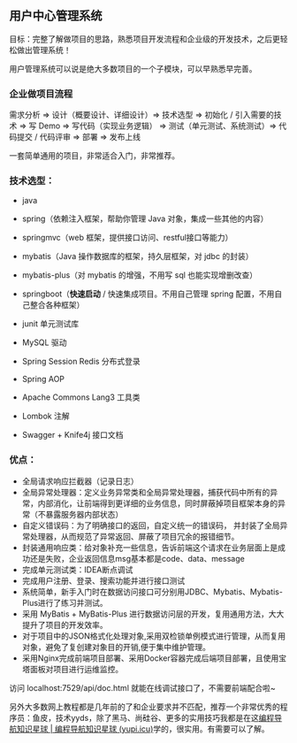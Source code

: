 ## 用户中心管理系统

目标：完整了解做项目的思路，熟悉项目开发流程和企业级的开发技术，之后更轻松做出管理系统！

用户管理系统可以说是绝大多数项目的一个子模块，可以早熟悉早完善。



### 企业做项目流程

需求分析 => 设计（概要设计、详细设计）=> 技术选型 => 初始化 / 引入需要的技术 => 写 Demo => 写代码（实现业务逻辑） => 测试（单元测试、系统测试）=> 代码提交 / 代码评审 => 部署 => 发布上线

一套简单通用的项目，非常适合入门，非常推荐。

### 技术选型：

- java
- spring（依赖注入框架，帮助你管理 Java 对象，集成一些其他的内容）
- springmvc（web 框架，提供接口访问、restful接口等能力）
- mybatis（Java 操作数据库的框架，持久层框架，对 jdbc 的封装）
- mybatis-plus（对 mybatis 的增强，不用写 sql 也能实现增删改查）
- springboot（**快速启动** / 快速集成项目。不用自己管理 spring 配置，不用自己整合各种框架）
- junit 单元测试库

- MySQL 驱动
- Spring Session Redis 分布式登录
- Spring AOP
- Apache Commons Lang3 工具类
- Lombok 注解
- Swagger + Knife4j 接口文档

### 优点：

- 全局请求响应拦截器（记录日志）
- 全局异常处理器：定义业务异常类和全局异常处理器，捕获代码中所有的异常，内部消化，让前端得到更详细的业务信息，同时屏蔽掉项目框架本身的异常（不暴露服务器内部状态）
- 自定义错误码：为了明确接口的返回，自定义统一的错误码， 并封装了全局异常处理器，从而规范了异常返回、屏蔽了项目冗余的报错细节。
- 封装通用响应类：给对象补充一些信息，告诉前端这个请求在业务层面上是成功还是失败，企业返回信息msg基本都是code、data、message
- 完成单元测试类：IDEA断点调试
- 完成用户注册、登录、搜索功能并进行接口测试
- 系统简单，新手入门时在数据访问接口可分别用JDBC、Mybatis、Mybatis-Plus进行了练习并测试。
- 采用 MyBatis + MyBatis-Plus 进行数据访问层的开发，复用通用方法，大大提升了项目的开发效率。
- 对于项目中的JSON格式化处理对象,采用双检锁单例模式进行管理，从而复用对象，避免了复创建对象目的开销,便于集中维护管理。
- 采用Nginx完成前端项目部署、采用Docker容器完成后端项目部署，且使用宝塔面板对项目进行运维监控。

访问 localhost:7529/api/doc.html 就能在线调试接口了，不需要前端配合啦~

另外大多数网上教程都是几年前的了和企业要求并不匹配，推荐一个非常优秀的程序员：鱼皮，技术yyds，除了黑马、尚硅谷、更多的实用技巧我都是在这[编程导航知识星球 | 编程导航知识星球 (yupi.icu)](https://yupi.icu/)学的，很实用。有需要可以了解。